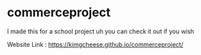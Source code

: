 # commerceproject

I made this for a school project uh you can check it out if you wish

Website Link : https://kimgcheese.github.io/commerceproject/
